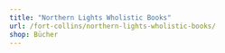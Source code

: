 ```yaml
---
title: "Northern Lights Wholistic Books"
url: /fort-collins/northern-lights-wholistic-books/
shop: Bücher
---
```

